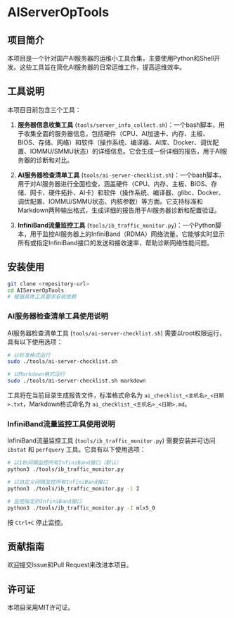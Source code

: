 # AIServerOpTools

## 项目简介

本项目是一个针对国产AI服务器的运维小工具合集，主要使用Python和Shell开发。这些工具旨在简化AI服务器的日常运维工作，提高运维效率。

## 工具说明

本项目目前包含三个工具：

1. **服务器信息收集工具** (`tools/server_info_collect.sh`)：一个bash脚本，用于收集全面的服务器信息，包括硬件（CPU、AI加速卡、内存、主板、BIOS、存储、网络）和软件（操作系统、编译器、AI库、Docker、调优配置、IOMMU/SMMU状态）的详细信息。它会生成一份详细的报告，用于AI服务器的诊断和对比。

2. **AI服务器检查清单工具** (`tools/ai-server-checklist.sh`)：一个bash脚本，用于对AI服务器进行全面检查，涵盖硬件（CPU、内存、主板、BIOS、存储、网卡、硬件拓扑、AI卡）和软件（操作系统、编译器、glibc、Docker、调优配置、IOMMU/SMMU状态、内核参数）等方面。它支持标准和Markdown两种输出格式，生成详细的报告用于AI服务器诊断和配置验证。

3. **InfiniBand流量监控工具** (`tools/ib_traffic_monitor.py`)：一个Python脚本，用于监控AI服务器上的InfiniBand（RDMA）网络流量。它能够实时显示所有或指定InfiniBand接口的发送和接收速率，帮助诊断网络性能问题。

## 安装使用

```bash
git clone <repository-url>
cd AIServerOpTools
# 根据具体工具要求安装依赖
```

### AI服务器检查清单工具使用说明

AI服务器检查清单工具 (`tools/ai-server-checklist.sh`) 需要以root权限运行，具有以下使用选项：

```bash
# 以标准格式运行
sudo ./tools/ai-server-checklist.sh

# 以Markdown格式运行
sudo ./tools/ai-server-checklist.sh markdown
```

工具将在当前目录生成报告文件，标准格式命名为 `ai_checklist_<主机名>_<日期>.txt`，Markdown格式命名为 `ai_checklist_<主机名>_<日期>.md`。

### InfiniBand流量监控工具使用说明

InfiniBand流量监控工具 (`tools/ib_traffic_monitor.py`) 需要安装并可访问 `ibstat` 和 `perfquery` 工具。它具有以下使用选项：

```bash
# 以1秒间隔监控所有InfiniBand接口（默认）
python3 ./tools/ib_traffic_monitor.py

# 以自定义间隔监控所有InfiniBand接口
python3 ./tools/ib_traffic_monitor.py -i 2

# 监控指定的InfiniBand接口
python3 ./tools/ib_traffic_monitor.py -I mlx5_0
```

按 `Ctrl+C` 停止监控。

## 贡献指南

欢迎提交Issue和Pull Request来改进本项目。

## 许可证

本项目采用MIT许可证。